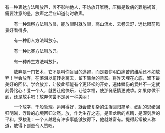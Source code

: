 
有一种表达方法叫放声，若不影响他人，不妨放开喉咙，压抑是致病的罪魁祸首。需要注意的是，放声之后应知道何时收声。

　　有一种观察方法叫放眼，能放眼时就放眼，高山流水、云卷云舒，远比眼前风景好看得多。

　　有一种用人方法叫放心。

　　有一种比赛方法叫放开。

　　有一种养生方法叫放怀。
  
   
　　放弃是一门艺术，它不是叫你盲目的逃避，而是要你明白痛苦的维系还不如放弃！学会放弃，在落泪以前转身离去，留下简单的背影。将昨天埋在心底，留下最美好的回忆。学会放弃，让彼此都能有个更轻松的开始，遍体鳞伤的爱并不一定就刻骨铭心！爱一个人，就要让他快乐，让他幸福，使那份感情更诚挚。如果你做不到，还是放手吧！放弃何尝不是另一种美丽！

　　一个放字，千般哲理。运用得好，就会使复杂的生活回归简单，纷乱的思绪回归明晰，浮躁的心境回归淡然。放，作为生存之态，是画龙后的点睛，是深刻后的平和。罗梭说：一个人越是有许多事能够放得下，他就越富有。提得起常被人称道，放得下则更令人赞叹。
